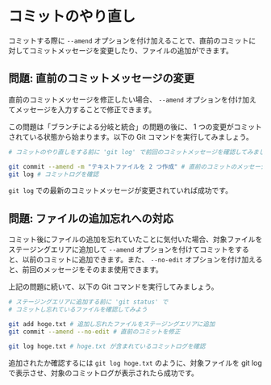 # コミットのやり直し

コミットする際に `--amend` オプションを付け加えることで、直前のコミットに対してコミットメッセージを変更したり、ファイルの追加ができます。

## 問題: 直前のコミットメッセージの変更

直前のコミットメッセージを修正したい場合、 `--amend` オプションを付け加えてメッセージを入力することで修正できます。

この問題は「ブランチによる分岐と統合」の問題の後に、 1 つの変更がコミットされている状態から始まります。以下の Git コマンドを実行してみましょう。

```bash
# コミットのやり直しをする前に 'git log' で前回のコミットメッセージを確認してみましょう

git commit --amend -m "テキストファイルを 2 つ作成" # 直前のコミットのメッセージを修正
git log # コミットログを確認
```

`git log` での最新のコミットメッセージが変更されていれば成功です。

## 問題: ファイルの追加忘れへの対応

コミット後にファイルの追加を忘れていたことに気付いた場合、対象ファイルをステージングエリアに追加して `--amend` オプションを付けてコミットをすると、以前のコミットに追加できます。また、 `--no-edit` オプションを付け加えると、前回のメッセージをそのまま使用できます。

上記の問題に続いて、以下の Git コマンドを実行してみましょう。

```bash
# ステージングエリアに追加する前に 'git status' で
# コミットし忘れているファイルを確認してみよう

git add hoge.txt # 追加し忘れたファイルをステージングエリアに追加
git commit --amend --no-edit # 直前のコミットを修正

git log hoge.txt # hoge.txt が含まれているコミットログを確認
```

追加されたか確認するには `git log hoge.txt` のように、対象ファイルを git log で表示させ、対象のコミットログが表示されたら成功です。
